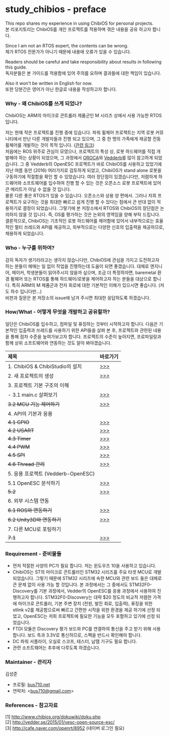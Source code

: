 # study_chibios - preface
    
This repo shares my experience in using ChibiOS for personal projects.  
본 리포지토리는 ChibiOS를 개인 프로젝트를 적용하며 겪은 내용을 공유 하고자 합니다.  
  
Since I am not an RTOS expert, the contents can be wrong.  
제가 RTOS 전문가가 아니기 때문에 내용에 오류가 있을 수 있습니다.   
  
Readers should be careful and take responsibility about results in following this guide.  
독자분들은 본 가이드를 적용함에 있어 주의를 요하며 결과들에 대한 책임이 있습니다.   
  
Also it won't be written in English for now.  
또한 당분간은 영어가 아닌 한글로 내용을 작성하고자 합니다.  
  
### Why - 왜 ChibiOS를 쓰게 되었나?  
  
ChibiOS는 ARM의 마이크로 콘트롤러 제품군인 M 시리즈 상에서 사용 가능한 RTOS 입니다.  
  
저는 현재 작은 프로젝트를 진행 중에 있습니다. 파워 휠체어 프로젝트는 지역 로봇 커뮤니티에서 만난 다른 개발자들과 진행 되고 있으며, 그 중 한 명의 가족에게 제공할 전동 휠체어를 개발하는 것이 목적 입니다. ([관련 링크](https://github.com/robomakery/pvc-powerchair))  
처음에는 ROS 위주로 관심이 모였으나, 프로젝트의 특성 상, 로봇 하드웨어를 직접 개발해야 하는 상황이 되었으며, 그 과정에서 [OROCA](http://cafe.naver.com/openrt)와 [Vedderb](http://vedder.se/)를 많이 참고하게 되었습니다. 그 중 Vedderb의 OpenESC 프로젝트가 바로 ChibiOS를 사용하고 있었기에 지난 여름 동안 (2016) 여러가지로 검토하게 되었고, ChibiOS가 stand alone 로봇을 구동하기에 적절함을 확인 할 수 있었습니다. 여러 장단점이 있겠습니다만, 저렴하게 하드웨어와 소프트웨어를 입수하여 진행 할 수 있는 것은 오픈소스 로봇 프로젝트에 있어 큰 메리트가 아닐 수 없을 것 입니다.  
물론 다른 좋은 RTOS가 있을 수 있습니다. 오픈소스와 상용 양 편에서. 그러나 저희 프로젝트가 요구하는 것을 최대한 빠르고 쉽게 진행 할 수 있다는 점에서 큰 반대 없이 적용하기로 결정이 되었습니다. 그렇기에 본 저장소에서 RTOS와 ChibiOS의 장단점은 논의하지 않을 것 입니다. 즉, OS를 평가하는 것은 논외의 영역임을 양해 부탁 드립니다.   
결론적으로, ChibiOS는 기초적인 로봇 하드웨어를 제어함에 있어서 내부적으로는 효율적인 멀티 쓰레드와 API를 제공하고, 외부적으로는 다양한 신호의 입출력을 제공하므로, 채용하게 되었습니다.  
  
### Who - 누구를 위하여?  
  
감히 독자가 생기리라고는 생각지 않습니다만, ChibiOS에 관심을 가지고 도전하고자 하는 분들이 헤매는 일 없이 작업을 진행하는데 도움이 되면 좋겠습니다. 대체로 엔지니어, 메이커, 학생분들이 읽어주시지 않을까 싶으며, 조금 더 특정하자면, baremetal 환경 펌웨어 또는 RTOS를 통해 하드웨어/로봇을 제어하고자 하는 분들을 대상으로 합니다. 특히 ARM의 M 제품군과 전자 회로에 대한 기본적인 이해가 있으시면 좋습니다. (저도 하수 입니다만...)    
비판과 질문은 본 저장소의 issue에 남겨 주시면 최대한 응답하도록 하겠습니다.  
  
### How/What - 어떻게 무엇을 개발하고 공유할까?  
  
일단은 ChibiOS를 입수하고, 컴파일 및 퓨징하는 것부터 시작하고자 합니다. 다음은 기본적인 입출력과 쓰레드를 사용하기 위한 API들을 살펴 본 후, 프로젝트와 관련된 내용을 통해 점차 수준을 높여가보고자 합니다. 프로젝트의 수준이 높아지면, 프로파일링과 함께 상위 소프트웨어와 연동하는 것도 알아 봐야겠습니다.  

| 제목 | 바로가기 |
| :---- | :---- |
| 1. ChibiOS & ChibiStudio의 설치		| [>>>](README_10.md) |  
| 2. 새 프로젝트의 생성       			| [>>>](README_20.md) |  
| 3. 프로젝트 기본 구조의 이해  		| |  
| - 3.1 main.c 살펴보기 				| [>>>](README_30.md) |  
|   ~~3.2 MCU 기능 제어하기~~ 			| [>>>](README_32.md) |  
| 4. API의 기본과 응용          		| |  
|   ~~4.1 GPIO~~		          		| [>>>](README_41.md) |  
|   ~~4.2 USART~~		          		| [>>>](README_42.md) |  
|   ~~4.3 Timer~~		          		| [>>>](README_43.md) |  
|   ~~4.4 PWM~~			          		| [>>>](README_44.md) |  
|   ~~4.5 SPI~~			          		| [>>>](README_45.md) |  
|   ~~4.6 Thread 관리~~			        | [>>>](README_46.md) |  
| 5. 응용 프로젝트 (Vedderb-OpenESC)	| |  
|   5.1 OpenESC 분석하기     			| [>>>](README_51.md) |  
|   ~~5.2~~ 	   			 			| [>>>](README_52.md) |  
| 6. 외부 시스템 연동		   			| |  
|   ~~6.1 ROS와 연동하기~~    			| [>>>](README_60.md) |  
|   ~~6.2 Unity3D와 연동하기~~    		| [>>>](README_61.md) |  
| 7. 다른 MCU로 포팅하기	    		| |  
|   ~~7.1~~					    		| [>>>](README_70.md) |  
   
### Requirement - 준비물들  
  
- 먼저 적절한 사양의 PC가 필요 합니다. 저는 윈도우즈 10을 사용하고 있습니다.   
- ChibiOS는 ST의 마이크로 콘트롤러인 STM32 시리즈를 주요 타겟 MCU로 개발 되었습니다. 그렇기 때문에 STM32 시리즈에 속한 MCU와 관련 보드 들은 대체로 큰 문제 없이 사용 가능 할 것입니다. 본 과정에서는 그 중에서도 STM32F0-Discovery를 기본 과정에서, Vedder의 OpenESC를 응용 과정에서 사용하여 진행하고자 합니다. STM32F0-Discovery는 대략 $20 정도의 비교적 저렴한 가격에 마이크로 콘트롤러, 기본 주변 장치 (전원, 발진 회로, 입출력), 퓨징을 위한 stlink v2를 제공함으로써 빠르고 간편한 시작을 위한 환경을 제공 하기에 선정 되었고, OpenESC는 저희 프로젝트에 필요한 기능을 모두 포함하고 있기에 선정 되었습니다.   
- FTDI 모듈은 Discovery 평가 보드와 PC를 연결하여 통신을 주고 받기 위해 사용 합니다. 보드 측과 3.3V로 통신하므로, 스펙을 반드시 확인해야 합니다. 
- DC 파워 서플라이, 오실로 스코프, 테스터, 납땜 기구도 필요 합니다.  
- 관련 소프트웨어는 추후에 다루도록 하겠습니다.  
  
### Maintainer - 관리자  

김성준  
- 프로필: [bus710.net](http://bus710.net) 
- 연락처: <<bus710@gmail.com>>  
  
### References - 참고자료
  
[1] http://www.chibios.org/dokuwiki/doku.php  
[2] http://vedder.se/2015/01/vesc-open-source-esc/  
[3] http://cafe.naver.com/openrt/8952 (네이버 로그인 필요)   

